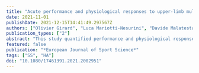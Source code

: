 ```yaml
---
title: "Acute performance and physiological responses to upper-limb multi-set exercise to failure: effects of external resistance and systemic hypoxia: Local and systemic hypoxia combined"
date: 2021-11-01
publishDate: 2021-12-15T14:41:49.297567Z
authors: ["Olivier Girard", "Luca Mariotti-Nesurini", "Davide Malatesta"]
publication_types: ["2"]
abstract: "This study quantified performance and physiological responses during multi-set resistance exercise to failure at light versus moderate loads in normoxia and systemic hypoxia. On separate visits, fifteen resistance-trained adults performed barbell biceps curl exercise trials (6 sets to failure, 2 min rest between sets) in four separate randomized conditions; i.e., in normoxia at 380 m above sea level or systemic hypoxia at ∼3800 m simulated altitude (inspired oxygen fraction = 20.9% and 12.9%, respectively) combined with two different intensity levels (30% and 70% of 1 repetition maximal or 1RM). Muscle activation (root mean square value calculated from surface electromyography) and oxygenation (integrated-tissue saturation index derived from near-infrared spectroscopy) were monitored for the biceps brachii muscle. The total number of repetitions before failure at 30% 1RM (122 ± 5 vs. 131 ± 5; P=0.021), but not 70% 1RM (39 ± 1 vs. 41 ± 2; P=0.313), was lower in hypoxia compared to normoxia. Root mean square activity of the biceps brachii muscle was higher for 70% 1RM compared to 30% 1RM (Ptextless0.001), while the increase in muscle activation from the first to the last set (Ptextless0.001) occurred independently of altitude (Ptextgreater0.158). Deoxygenation and reoxygenation responses were higher under hypoxic versus normoxic conditions at 70% 1 RM (P=0.013 and P=0.015) but not 30% 1RM (P=0.528 and P=0.384). During upper-limb multi-set resistance exercise to failure, exposure to acute normobaric hypoxia negatively impacts performance at light, but not moderate, loads. Overall, external resistance has more profound effects on physiological strain than hypoxic exposure per se."
featured: false
publication: "*European Journal of Sport Science*"
tags: ["SS", "HA"]
doi: "10.1080/17461391.2021.2002951"
---
```


